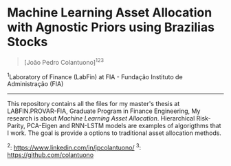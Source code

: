 # Machine Learning Asset Allocation with Agnostic Priors using Brazilias Stocks

> [João Pedro Colantuono]<sup>1</sup><sup>2</sup><sup>3</sup>

<sup>1</sup>Laboratory of Finance (LabFin) at FIA - Fundação Instituto de Administração (FIA)

---
This repository contains all the files for my master's thesis at
LABFIN.PROVAR-FIA, Graduate Program in Finance Engineering,
My research is about _Machine Learning Asset Allocation_. Hierarchical Risk-Parity, PCA-Eigen and RNN-LSTM models are examples of algorigthms that I work. 
The goal is provide a options to traditional asset allocation methods.

<!-- Links -->

<sup>2</sup>: https://www.linkedin.com/in/jpcolantuono/
<sup>3</sup>: https://github.com/colantuono